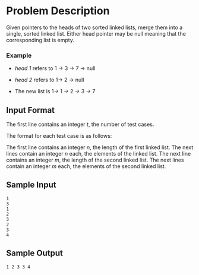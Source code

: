 # Problem Description

Given pointers to the heads of two sorted linked lists, merge them into a single, sorted linked list. Either head pointer may be null meaning that the corresponding list is empty.

### Example

* *head 1* refers to 1 -> 3 -> 7 -> null

* *head 2* refers to 1-> 2 -> null 

- The new list is 1-> 1 -> 2 -> 3 -> 7

## Input Format

The first line contains an integer *t*, the number of test cases.

The format for each test case is as follows:

The first line contains an integer *n*, the length of the first linked list.
The next  lines contain an integer *n* each, the elements of the linked list.
The next line contains an integer *m*, the length of the second linked list.
The next  lines contain an integer *m* each, the elements of the second linked list.

## Sample Input

```
1
3
1
2
3
2
3
4
```
## Sample Output

```
1 2 3 3 4 
```